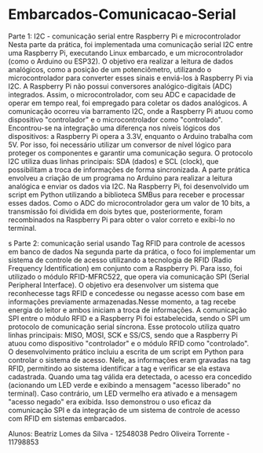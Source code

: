 # Embarcados-Comunicacao-Serial


Parte 1: I2C - comunicação serial entre Raspberry Pi e microcontrolador
Nesta parte da prática, foi implementada uma comunicação serial I2C entre uma Raspberry Pi, executando Linux embarcado, e um microcontrolador (como o Arduino ou ESP32). O objetivo era realizar a leitura de dados analógicos, como a posição de um potenciômetro, utilizando o microcontrolador para converter esses sinais e enviá-los à Raspberry Pi via I2C.
A Raspberry Pi não possui conversores analógico-digitais (ADC) integrados. Assim, o microcontrolador, com seu ADC e capacidade de operar em tempo real, foi empregado para coletar os dados analógicos. A comunicação ocorreu via barramento I2C, onde a Raspberry Pi atuou como dispositivo "controlador" e o microcontrolador como "controlado".
Encontrou-se na integração uma diferença nos níveis lógicos dos dispositivos: a Raspberry Pi opera a 3.3V, enquanto o Arduino trabalha com 5V. Por isso, foi necessário utilizar um conversor de nível lógico para proteger os componentes e garantir uma comunicação segura. O protocolo I2C utiliza duas linhas principais: SDA (dados) e SCL (clock), que possibilitam a troca de informações de forma sincronizada.
A parte prática envolveu a criação de um programa no Arduino para realizar a leitura analógica e enviar os dados via I2C. Na Raspberry Pi, foi desenvolvido um script em Python utilizando a biblioteca SMBus para receber e processar esses dados. Como o ADC do microcontrolador gera um valor de 10 bits, a transmissão foi dividida em dois bytes que, posteriormente, foram recombinados na Raspberry Pi para obter o valor correto e exibi-lo no terminal.

s
Parte 2: comunicação serial usando Tag RFID para controle de acessos em banco de dados
Na segunda parte da prática, o foco foi implementar um sistema de controle de acesso utilizando a tecnologia de RFID (Radio Frequency Identification) em conjunto com a Raspberry Pi. Para isso, foi utilizado o módulo RFID-MFRC522, que opera via comunicação SPI (Serial Peripheral Interface). O objetivo era desenvolver um sistema que reconhecesse tags RFID e concedesse ou negasse acesso com base em informações previamente armazenadas.Nesse momento, a tag recebe energia do leitor e ambos iniciam a troca de informações. A comunicação SPI entre o módulo RFID e a Raspberry Pi foi estabelecida, sendo o SPI um protocolo de comunicação serial síncrona. Esse protocolo utiliza quatro linhas principais: MISO, MOSI, SCK e SS/CS, sendo que a Raspberry Pi atuou como dispositivo "controlador" e o módulo RFID como "controlado".
O desenvolvimento prático incluiu a escrita de um script em Python para controlar o sistema de acesso. Nele, as informações eram gravadas na tag RFID, permitindo ao sistema identificar a tag e verificar se ela estava cadastrada. Quando uma tag válida era detectada, o acesso era concedido (acionando um LED verde e exibindo a mensagem "acesso liberado" no terminal). Caso contrário, um LED vermelho era ativado e a mensagem "acesso negado" era exibida. Isso demonstrou o uso eficaz da comunicação SPI e da integração de um sistema de controle de acesso com RFID em sistemas embarcados.



Alunos: Beatriz Lomes da Silva - 12548038 Pedro Oliveira Torrente - 11798853